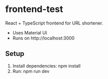 # frontend-test

React + TypeScript frontend for URL shortener.

- Uses Material UI
- Runs on http://localhost:3000

## Setup

1. Install dependencies:
   npm install
2. Run:
   npm run dev
